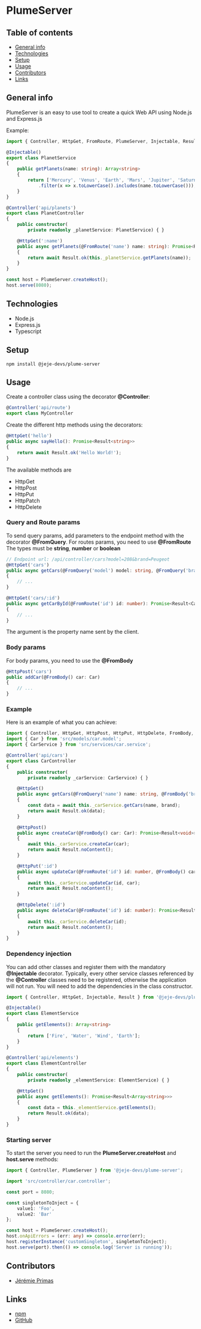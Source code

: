 # PlumeServer

## Table of contents

* [General info](#general-info)
* [Technologies](#technologies)
* [Setup](#setup)
* [Usage](#usage)
* [Contributors](#contributors)
* [Links](#links)

## General info

PlumeServer is an easy to use tool to create a quick Web API using Node.js and Express.js

Example:
```ts
import { Controller, HttpGet, FromRoute, PlumeServer, Injectable, Result } from '@jeje-devs/plume-server';

@Injectable()
export class PlanetService
{
    public getPlanets(name: string): Array<string>
    {
        return ['Mercury', 'Venus', 'Earth', 'Mars', 'Jupiter', 'Saturne', 'Uranus', 'Neptune']
            .filter(x => x.toLowerCase().includes(name.toLowerCase()));
    }
}

@Controller('api/planets')
export class PlanetController
{
    public constructor(
        private readonly _planetService: PlanetService) { }

    @HttpGet(':name')
    public async getPlanets(@FromRoute('name') name: string): Promise<Result<Array<string>>>
    {
        return await Result.ok(this._planetService.getPlanets(name));
    }
}

const host = PlumeServer.createHost();
host.serve(8080);
```

## Technologies

* Node.js
* Express.js
* Typescript

## Setup

```
npm install @jeje-devs/plume-server
```

## Usage

Create a controller class using the decorator **@Controller**:
```ts
@Controller('api/route')
export class MyController
```

Create the different http methods using the decorators:
```ts
@HttpGet('hello')
public async sayHello(): Promise<Result<string>>
{
    return await Result.ok('Hello World!');
}
```

The available methods are
* HttpGet
* HttpPost
* HttpPut
* HttpPatch
* HttpDelete

### Query and Route params

To send query params, add parameters to the endpoint method with the decorator **@FromQuery**.
For routes params, you need to use **@FromRoute**
The types must be **string**, **number** or **boolean**

```ts
// Endpoint url: /api/controller/cars?model=208&brand=Peugeot
@HttpGet('cars')
public async getCars(@FromQuery('model') model: string, @FromQuery('brand') brand: string): Promise<Result<Array<Car>>>
{
    // ...
}

@HttpGet('cars/:id')
public async getCarById(@FromRoute('id') id: number): Promise<Result<Car>>
{
    // ...
}
```

The argument is the property name sent by the client.

### Body params

For body params, you need to use the **@FromBody**

```ts
@HttpPost('cars')
public addCar(@FromBody() car: Car)
{
    // ...
}
```

### Example

Here is an example of what you can achieve:
```ts
import { Controller, HttpGet, HttpPost, HttpPut, HttpDelete, FromBody, Injectable, Result } from '@jeje-devs/plume-server';
import { Car } from 'src/models/car.model';
import { CarService } from 'src/services/car.service';

@Controller('api/cars')
export class CarController
{
    public constructor(
        private readonly _carService: CarService) { }

    @HttpGet()
    public async getCars(@FromQuery('name') name: string, @FromBody('brand') brand: string): Promise<Result<Array<Car>>>
    {
        const data = await this._carService.getCars(name, brand);
        return await Result.ok(data);
    }

    @HttpPost()
    public async createCar(@FromBody() car: Car): Promise<Result<void>>
    {
        await this._carService.createCar(car);
        return await Result.noContent();
    }

    @HttpPut(':id')
    public async updateCar(@FromRoute('id') id: number, @FromBody() car: Car): Promise<Result<void>>
    {
        await this._carService.updateCar(id, car);
        return await Result.noContent();
    }

    @HttpDelete(':id')
    public async deleteCar(@FromRoute('id') id: number): Promise<Result<void>>
    {
        await this._carService.deleteCar(id);
        return await Result.noContent();
    }
}
```

### Dependency injection

You can add other classes and register them with the mandatory **@Injectable** decorator.
Typically, every other service classes referenced by the **@Controller** classes need to be registered, otherwise the application will not run.
You will need to add the dependencies in the class constructor.

```ts
import { Controller, HttpGet, Injectable, Result } from '@jeje-devs/plume-server';

@Injectable()
export class ElementService
{
    public getElements(): Array<string>
    {
        return ['Fire', 'Water', 'Wind', 'Earth'];
    }
}

@Controller('api/elements')
export class ElementController
{
    public constructor(
        private readonly _elementService: ElementService) { }

    @HttpGet()
    public async getElements(): Promise<Result<Array<string>>>
    {
        const data = this._elementService.getElements();
        return Result.ok(data);
    }
}
```

### Starting server

To start the server you need to run the **PlumeServer.createHost** and **host.serve** methods:
```ts
import { Controller, PlumeServer } from '@jeje-devs/plume-server';

import 'src/controller/car.controller';

const port = 8080;

const singletonToInject = {
    value1: 'Foo',
    value2: 'Bar'
};

const host = PlumeServer.createHost();
host.onApiErrors = (err: any) => console.error(err);
host.registerInstance('customSingleton', singletonToInject);
host.serve(port).then(() => console.log('Server is running'));
```

## Contributors

- [Jérémie Primas](https://github.com/JeremiePr)

## Links

- [npm](https://www.npmjs.com/package/@jeje-devs/plume-server)
- [GitHub](https://github.com/JeremiePr/PlumeServer)